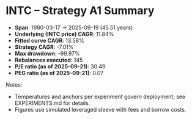 # INTC – Strategy A1 Summary

- **Span**: 1980-03-17 → 2025-09-19 (45.51 years)
- **Underlying (INTC price) CAGR**: 11.84%
- **Fitted curve CAGR**: 13.58%
- **Strategy CAGR**: -7.01%
- **Max drawdown**: -99.97%
- **Rebalances executed**: 145
- **P/E ratio (as of 2025-09-21)**: 30.49
- **PEG ratio (as of 2025-09-21)**: 0.07

Notes:

- Temperatures and anchors per experiment govern deployment; see EXPERIMENTS.md for details.
- Figures use simulated leveraged sleeve with fees and borrow costs.


